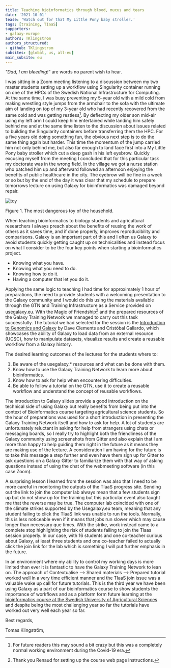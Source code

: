 ```yaml
---
title: Teaching bioinformatics through blood, mucus and tears
date: '2021-10-01'
tease: 'Watch out for that My Little Pony baby stroller.'
tags: [training, TIaaS]
supporters:
- galaxy-europe
authors: TKlingstrom
authors_structured:
- github: TKlingstrom
subsites: [global, us, all-eu]
main_subsite: eu
---
```


_"Dad, I am bleeding!"_ are words no parent wish to hear. 

I was sitting in a Zoom meeting listening to a discussion between my two master students setting up a workflow using Singularity container running on one of the HPCs of the Swedish National Infrastructure for Computing. At the same time, I was busy preventing my 5-year old with a mild cold from making wrestling style jumps from the armchair to the sofa with the ultimate aim of landing on top of my 3-year old who had recently recovered from the same cold and was getting restless[^1]. By deflecting my older son mid-air using my left arm I could keep him entertained while landing him safely behind me and at the same time listen to the discussion about issues related to building the Singularity containers before transferring them the HPC.
For a five years old doing something fun, the obvious next step is to do the same thing again but harder. This time the momentum of the jump carried him not only behind me, but also far enough to land face first into a My Little Pony baby stroller which cut a deep gash in his left eyebrow. Quickly excusing myself from the meeting I concluded that for this particular task my doctorate was in the wrong field. In the village we got a nurse station who patched him up and afterward followed an afternoon enjoying the benefits of public healthcare in the city. The eyebrow will be fine in a week or so but by the end of the day it was clear that my schedule to prepare tomorrows lecture on using Galaxy for bioinformatics was damaged beyond repair. 

![toy](/assets/media/tiaas/tomas.png)

Figure 1. The most dangerous toy of the household.


When teaching bioinformatics to biology students and agricultural researchers I always preach about the benefits of reusing the work of others as it saves time, and if done properly, improves reproducibility and comparisons. Galaxy is an important part of this and I often us Galaxy to avoid students quickly getting caught up on technicalities and instead focus on what I consider to be the four key points when starting a bioinformatics project.

- Knowing what you have.
- Knowing what you need to do.
- Knowing how to do it.
- Having a computer that let you do it.
  

Applying the same logic to teaching I had time for approximately 1 hour of preparations, the need to provide students with a welcoming presentation to the Galaxy community and I would do this using the materials available through the GTN and Training Infrastructure as a Service provided on usegalaxy.eu. With the Magic of Friendship[^2] and the prepared resources of the Galaxy Training Network we managed to carry out this task successfully. 
The tutorial we had selected for the session is the [Introduction to Genomics and Galaxy](https://training.galaxyproject.org/training-material/topics/introduction/tutorials/galaxy-intro-strands/tutorial.html#weve-got-the-data---whats-our-plan-for-answering-the-question) by Dave Clements and Cristóbal Gallardo, which showcases the ability of Galaxy to load data from an external resource (UCSC), how to manipulate datasets, visualize results and create a reusable workflow from a Galaxy history. 

The desired learning outcomes of the lectures for the students where to:

1. Be aware of the usegalaxy.* resources and what can be done with them.
2. Know how to use the Galaxy Training Network to learn more about bioinformatics. 
3. Know how to ask for help when encountering difficulties.
4. Be able to follow a tutorial on the GTN, use it to create a reusable workflow and understand the concept of reusable workflows.

The introduction to Galaxy slides provide a good introduction on the technical side of using Galaxy but really benefits from being put into the context of Bioinformatics course targeting agricultural science students. So the hour of preparations was used for a short introduction in presenting the Galaxy Training Network itself and how to ask for help. A lot of students are unfortunately reluctant in asking for help from strangers using chats or messaging boards, so I really try to highlight both the friendliness of the Galaxy community using screenshots from Gitter and also explain that I am more than happy to help guiding them right in the future as it means they are making use of the lecture. A consideration I am having for the future is to take this message a step further and even have them sign up for Gitter to ask questions on a Galaxy Gitter to familiarize them with that way of asking questions instead of using the chat of the webmeeting software (in this case Zoom).

A surprising lesson I learned from the session was also that I need to be more careful in monitoring the outputs of the TIaaS progress site. Sending out the link to join the computer lab always mean that a few students sign up but do not show up for the training but this particular event also taught me that the reverse may be true. The computer lab coincided with one of the climate strikes supported by the Usegalaxy.eu team, meaning that any student failing to click the TlaaS link was unable to run the tools. Normally, this is less noticeable even if it means that jobs run slower which may cause longer than necessary que times. With the strike, work instead came to a complete stop highlighting the risk of students failing to join the Tlaas session properly. In our case, with 16 students and one co-teacher curious about Galaxy, at least three students and one co-teacher failed to actually click the join link for the lab which is something I will put further emphasis in the future.

In an environment where my ability to control my working days is more limited than ever it is fantastic to have the Galaxy Training Network to lean on. The approach of Contextualise --> Shared materials --> Prepared tutorial worked well in a very time efficient manner and the TIaaS join issue was a valuable wake up call for future tutorials. This is the third year we have been using Galaxy as a part of our bioinformatics course to show students the importance of workflows and as a platform form future learning at the [bioinformatics course at the Swedish University of Agricultural Sciences](https://www.slu.se/en/departments/animalgenetics/education/freestanding-courses/) and despite being the most challenging year so far the tutorials have worked out very well each year so far.

Best regards,

Tomas Klingström,

[^1]: For future readers this may sound a bit crazy but this was a completely normal working environment during the Covid-19 era. 

[^2]: Thank you Renaud for setting up the course web page instructions.

